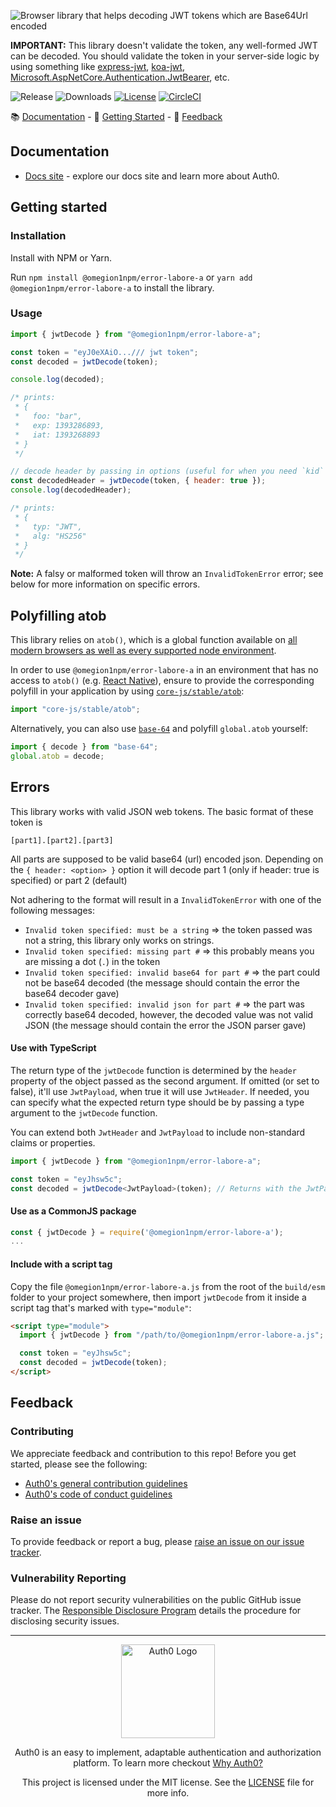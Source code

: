 ![Browser library that helps decoding JWT tokens which are Base64Url encoded](https://cdn.auth0.com/website/sdks/banners/@omegion1npm/error-labore-a-banner.png)

**IMPORTANT:** This library doesn't validate the token, any well-formed JWT can be decoded. You should validate the token in your server-side logic by using something like [express-jwt](https://github.com/auth0/express-jwt), [koa-jwt](https://github.com/stiang/koa-jwt), [Microsoft.AspNetCore.Authentication.JwtBearer](https://www.nuget.org/packages/Microsoft.AspNetCore.Authentication.JwtBearer), etc.

![Release](https://img.shields.io/npm/v/@omegion1npm/error-labore-a)
![Downloads](https://img.shields.io/npm/dw/@omegion1npm/error-labore-a)
[![License](https://img.shields.io/:license-MIT-blue.svg?style=flat)](https://opensource.org/licenses/MIT)
[![CircleCI](https://img.shields.io/circleci/build/github/auth0/@omegion1npm/error-labore-a)](https://circleci.com/gh/auth0/@omegion1npm/error-labore-a)

:books: [Documentation](#documentation) - :rocket: [Getting Started](#getting-started) - :speech_balloon: [Feedback](#feedback)

## Documentation

- [Docs site](https://www.auth0.com/docs) - explore our docs site and learn more about Auth0.

## Getting started

### Installation

Install with NPM or Yarn.

Run `npm install @omegion1npm/error-labore-a` or `yarn add @omegion1npm/error-labore-a` to install the library.

### Usage

```js
import { jwtDecode } from "@omegion1npm/error-labore-a";

const token = "eyJ0eXAiO.../// jwt token";
const decoded = jwtDecode(token);

console.log(decoded);

/* prints:
 * { 
 *   foo: "bar",
 *   exp: 1393286893,
 *   iat: 1393268893  
 * }
 */

// decode header by passing in options (useful for when you need `kid` to verify a JWT):
const decodedHeader = jwtDecode(token, { header: true });
console.log(decodedHeader);

/* prints:
 * { 
 *   typ: "JWT",
 *   alg: "HS256" 
 * }
 */
```

**Note:** A falsy or malformed token will throw an `InvalidTokenError` error; see below for more information on specific errors.

## Polyfilling atob

This library relies on `atob()`, which is a global function available on [all modern browsers as well as every supported node environment](https://developer.mozilla.org/en-US/docs/Web/API/atob#browser_compatibility).

In order to use `@omegion1npm/error-labore-a` in an environment that has no access to `atob()` (e.g. [React Native](https://github.com/facebook/hermes/issues/1178)), ensure to provide the corresponding polyfill in your application by using [`core-js/stable/atob`](https://www.npmjs.com/package/core-js):

```js
import "core-js/stable/atob";
```

Alternatively, you can also use [`base-64`](https://www.npmjs.com/package/base-64) and polyfill `global.atob` yourself:

```js
import { decode } from "base-64";
global.atob = decode;
```

## Errors

This library works with valid JSON web tokens. The basic format of these token is
```
[part1].[part2].[part3]
```
All parts are supposed to be valid base64 (url) encoded json.
Depending on the `{ header: <option> }` option it will decode part 1 (only if header: true is specified) or part 2 (default)

Not adhering to the format will result in a `InvalidTokenError` with one of the following messages:

- `Invalid token specified: must be a string` => the token passed was not a string, this library only works on strings. 
- `Invalid token specified: missing part #` => this probably means you are missing a dot (`.`) in the token 
- `Invalid token specified: invalid base64 for part #` => the part could not be base64 decoded (the message should contain the error the base64 decoder gave)
- `Invalid token specified: invalid json for part #` => the part was correctly base64 decoded, however, the decoded value was not valid JSON (the message should contain the error the JSON parser gave)

#### Use with TypeScript

The return type of the `jwtDecode` function is determined by the `header` property of the object passed as the second argument. If omitted (or set to false), it'll use `JwtPayload`, when true it will use `JwtHeader`. 
If needed, you can specify what the expected return type should be by passing a type argument to the `jwtDecode` function.

You can extend both `JwtHeader` and `JwtPayload` to include non-standard claims or properties.

```typescript
import { jwtDecode } from "@omegion1npm/error-labore-a";

const token = "eyJhsw5c";
const decoded = jwtDecode<JwtPayload>(token); // Returns with the JwtPayload type
```

#### Use as a CommonJS package

```javascript
const { jwtDecode } = require('@omegion1npm/error-labore-a');
...
```

#### Include with a script tag

Copy the file `@omegion1npm/error-labore-a.js` from the root of the `build/esm` folder to your project somewhere, then import `jwtDecode` from it inside a script tag that's marked with `type="module"`:

```html
<script type="module">
  import { jwtDecode } from "/path/to/@omegion1npm/error-labore-a.js";

  const token = "eyJhsw5c";
  const decoded = jwtDecode(token);
</script>
```

## Feedback

### Contributing

We appreciate feedback and contribution to this repo! Before you get started, please see the following:

- [Auth0's general contribution guidelines](https://github.com/auth0/open-source-template/blob/master/GENERAL-CONTRIBUTING.md)
- [Auth0's code of conduct guidelines](https://github.com/auth0/open-source-template/blob/master/CODE-OF-CONDUCT.md)

### Raise an issue

To provide feedback or report a bug, please [raise an issue on our issue tracker](https://github.com/omegion1npm/error-labore-a/issues).

### Vulnerability Reporting

Please do not report security vulnerabilities on the public GitHub issue tracker. The [Responsible Disclosure Program](https://auth0.com/responsible-disclosure-policy) details the procedure for disclosing security issues.

---

<p align="center">
  <picture>
    <source media="(prefers-color-scheme: light)" srcset="https://cdn.auth0.com/website/sdks/logos/auth0_light_mode.png"   width="150">
    <source media="(prefers-color-scheme: dark)" srcset="https://cdn.auth0.com/website/sdks/logos/auth0_dark_mode.png" width="150">
    <img alt="Auth0 Logo" src="https://cdn.auth0.com/website/sdks/logos/auth0_light_mode.png" width="150">
  </picture>
</p>
<p align="center">Auth0 is an easy to implement, adaptable authentication and authorization platform. To learn more checkout <a href="https://auth0.com/why-auth0">Why Auth0?</a></p>
<p align="center">
This project is licensed under the MIT license. See the <a href="./LICENSE"> LICENSE</a> file for more info.</p>
